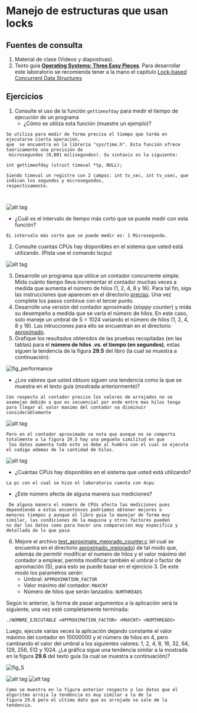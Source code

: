 # Manejo de estructuras que usan locks #

## Fuentes de consulta ##
1. Material de clase (Videos y diapostivas).
2. Texto guía [**Operating Systems: Three Easy Pieces**](http://pages.cs.wisc.edu/~remzi/OSTEP/). Para desarrollar este laboratorio se recomienda tener a la mano el capítulo [Lock-based Concurrent Data Structures](http://pages.cs.wisc.edu/~remzi/OSTEP/threads-locks-usage.pdf)

## Ejercicios ##

1. Consulte el uso de la función ```gettimeofday``` para medir el tiempo de ejecución de un programa
   * ¿Cómo se utiliza esta función (muestre un ejemplo)? 
```
Se utiliza para medir de forma precisa el tiempo que tarda en ejecutarse cierta operación,
que  se encuentra en la librería "sys/time.h". Esta función ofrece teóricamente una precisión de
 microsegundos (0,001 milisegundos). Su sintaxis es la siguiente:

int gettimeofday (struct timeval *tp, NULL);

Siendo timeval un registro con 2 campos: int tv_sec, int tv_usec, que indican los segundos y microsegundos, 
respectivamente.



```
![alt tag](https://github.com/pabloromero0428/sincronizacion/blob/master/PARTE%201%20Soluci%C3%B3n/P1/Punto1.png)

   * ¿Cuál es el intervalo de tiempo más corto que se puede medir con esta función?
   
```
EL intervalo más corto que se puede medir es: 1 Microsegundo.
```
2. Consulte cuantas CPUs hay disponibles en el sistema que usted está utilizando. (Pista use el comando lscpu)

![alt tag](https://github.com/pabloromero0428/sincronizacion/blob/master/PARTE%201%20Soluci%C3%B3n/P2/Cpus.png)

3. Desarrolle un programa que utilice un contador concurrente simple. Mida cuánto tiempo lleva incrementar el contador muchas veces a medida que aumenta el número de hilos (1, 2, 4, 8 y 16). Para tal fin, siga las instrucciones que aparecen en el directorio [preciso](./preciso). Una vez complete los pasos continue con el tercer punto.
4. Desarrolle una versión del contador aproximado (*sloppy counter*) y mida su desempeño a medida que se varía el número de hilos. En este caso, solo maneje un umbral de S = 1024 variando el número de hilos (1, 2, 4, 8 y 16). Las intrucciones para ello se encuentran en el directorio [aproximado](./aproximado).
5. Grafique los resultados obtenidos de las pruebas recopiladas (en las tablas) para el **número de hilos .vs. el tiempo (en segundos)**, estas siguen la tendencia de la figura **29.5** del libro (la cual se muestra a continuación):

![fig_performance](fig_performance.jpg)

   * ¿Los valores que usted obtuvo siguen una tendencia como la que se muestra en el texto guía (mostrada anteriormente)?

```
Con respecto al contador preciso los valores de arrojados no se asemejan debido a que es secuencial por ende entre mas hilos tenga para llegar al valor maximo del contador va disminuir considerablemente 
```

![alt tag](https://github.com/pabloromero0428/sincronizacion/blob/master/PARTE%201%20Soluci%C3%B3n/P5/Contadorpreciso.png)
   
```
Pero en el contador aproximado se nota que aunque no se comporta totalmente a la figura 29.5 hay una pequeña similitud en que
 los datos aumenta todo esto se debe al humbra con el cual se ejecuta el codigo ademas de la cantidad de hilos.
```
![alt tag](https://github.com/pabloromero0428/sincronizacion/blob/master/PARTE%201%20Soluci%C3%B3n/P5/Aproximado.png)
  
   
   * ¿Cuántas CPUs hay disponibles en el sistema que usted está utilizando?  
   
   ```
   La pc con el cual se hizo el laboratorio cuenta con 4cpu
   ```
   
   * ¿Este número afecta de alguna manera sus mediciones?
   
  ```
   De alguna manera el número de CPUs afecta las mediciones pues dependiendo a estas encontonces podriamos obtener mejores o 
menores tiempos y aunque el libro guia lo manejar de forma muy similar, las condiciones de la maquina y otros factores pueden 
no dar los datos como para hacer una comparacion muy especifica y detallada de lo que pasa
   ```

6. Mejore el archivo [test_aproximate_mejorado_counter.c](./aproximado_mejorado/test_aproximate_mejorado_counter.c) (el cual se encuentra en el directorio [aproximado_mejorado](./aproximado_mejorado)) de tal modo que, además de permitir modificar el numero de hilos y el valor máximo del contador a emplear, permita modificar también el umbral o factor de apromación (S), para esto se puede basar en el ejercicio 3. De este modo los parametros serán:
   * Umbral: ```APPROXIMATION_FACTOR```
   * Valor máximo del contador: ```MAXCNT```
   * Número de hilos que serán lanzados: ```NUMTHREADS```
   
Según lo anterior, la forma de pasar argumentos a la aplicación será la siguiente, una vez esté completamente terminada:  

```
./NOMBRE_EJECUTABLE <APPROXIMATION_FACTOR> <MAXCNT> <NUMTHREADS>
```

Luego, ejecute varias veces la aplicación dejando constante el valor máximo del contador en 10000000 y el número de hilos en 4, pero cambiando el valor del umbral a los siguientes valores: 1, 2, 4, 8, 16, 32, 64, 128, 256, 512 y 1024. ¿La gráfica sigue una tendencia similar a la mostrada en la figura **29.6** del texto guía (la cual se muestra a continuación)?

![fig_S](fig_S.jpg)


![alt tag](https://github.com/pabloromero0428/sincronizacion/blob/master/PARTE%201%20Soluci%C3%B3n/P6/AproximadoMG.png)
![alt tag](https://github.com/pabloromero0428/sincronizacion/blob/master/PARTE%201%20Soluci%C3%B3n/P6/aproximadomejorado.png)

```
Como se muestra en la figura anterior respecto a los datos que el algoritmo arroja la tendencia es muy similar a la de la 
figura 29.6 pero el ultimo dato que es arrojado se sale de la tendencia. 

```
